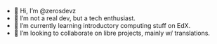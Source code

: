 - 👋 Hi, I’m @zerosdevz
- 👀 I’m not a real dev, but a tech enthusiast.
- 🌱 I’m currently learning introductory computing stuff on EdX.
- 💞️ I’m looking to collaborate on libre projects, mainly w/ translations.

<!---
zerosdevz/zerosdevz is a ✨ special ✨ repository because its `README.md` (this file) appears on your GitHub profile.
You can click the Preview link to take a look at your changes.
--->

